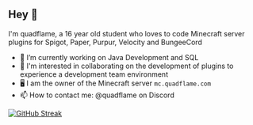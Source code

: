 ## Hey 👋
I'm quadflame, a 16 year old student who loves to code Minecraft server plugins for Spigot, Paper, Purpur, Velocity and BungeeCord

- 🔭 I’m currently working on Java Development and SQL
- 👯 I'm interested in collaborating on the development of plugins to experience a development team environment
- 🖥️ I am the owner of the Minecraft server `mc.quadflame.com`
- 📫 How to contact me: @quadflame on Discord

[![GitHub Streak](https://streak-stats.demolab.com?user=quadflame&theme=radical)](https://git.io/streak-stats)
